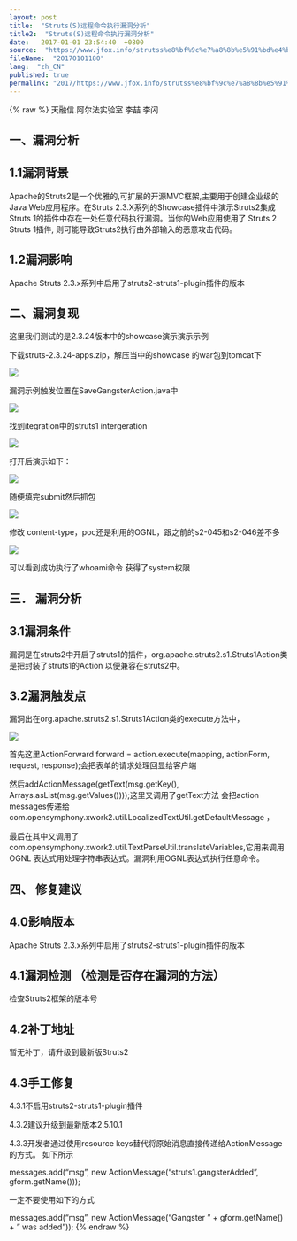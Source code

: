 ```yaml
---
layout: post
title:  "Struts(S)远程命令执行漏洞分析"
title2:  "Struts(S)远程命令执行漏洞分析"
date:   2017-01-01 23:54:40  +0800
source:  "https://www.jfox.info/strutss%e8%bf%9c%e7%a8%8b%e5%91%bd%e4%bb%a4%e6%89%a7%e8%a1%8c%e6%bc%8f%e6%b4%9e%e5%88%86%e6%9e%90.html"
fileName:  "20170101180"
lang:  "zh_CN"
published: true
permalink: "2017/https://www.jfox.info/strutss%e8%bf%9c%e7%a8%8b%e5%91%bd%e4%bb%a4%e6%89%a7%e8%a1%8c%e6%bc%8f%e6%b4%9e%e5%88%86%e6%9e%90.html"
---
```

{% raw %}
天融信.阿尔法实验室 李喆 李闪

## 一、漏洞分析

## 1.1漏洞背景

Apache的Struts2是一个优雅的,可扩展的开源MVC框架,主要用于创建企业级的Java Web应用程序。在Struts 2.3.X系列的Showcase插件中演示Struts2集成Struts 1的插件中存在一处任意代码执行漏洞。当你的Web应用使用了 Struts 2 Struts 1插件, 则可能导致Struts2执行由外部输入的恶意攻击代码。

## 1.2漏洞影响

Apache Struts 2.3.x系列中启用了struts2-struts1-plugin插件的版本

## 二、漏洞复现

这里我们测试的是2.3.24版本中的showcase演示演示示例

下载struts-2.3.24-apps.zip，解压当中的showcase 的war包到tomcat下

![](7ceeb21.png)

漏洞示例触发位置在SaveGangsterAction.java中

![](fdb5e49.png)

找到itegration中的struts1 intergeration

![](ddd36be.png)

打开后演示如下：

![](2fbfb75.png)

随便填完submit然后抓包

![](dd4e656.png)

修改 content-type，poc还是利用的OGNL，跟之前的s2-045和s2-046差不多

![](599e293.png)

可以看到成功执行了whoami命令 获得了system权限

## 三． 漏洞分析

## 3.1漏洞条件

漏洞是在struts2中开启了struts1的插件，org.apache.struts2.s1.Struts1Action类是把封装了struts1的Action 以便兼容在struts2中。

## 3.2漏洞触发点

漏洞出在org.apache.struts2.s1.Struts1Action类的execute方法中，

![](ad33c22.png)

首先这里ActionForward forward = action.execute(mapping, actionForm, request, response);会把表单的请求处理回显给客户端

然后addActionMessage(getText(msg.getKey(), Arrays.asList(msg.getValues())));这里又调用了getText方法 会把action messages传递给com.opensymphony.xwork2.util.LocalizedTextUtil.getDefaultMessage ，

最后在其中又调用了com.opensymphony.xwork2.util.TextParseUtil.translateVariables,它用来调用OGNL 表达式用处理字符串表达式。漏洞利用OGNL表达式执行任意命令。

## 四、 修复建议

## 4.0影响版本

Apache Struts 2.3.x系列中启用了struts2-struts1-plugin插件的版本

## 4.1漏洞检测 （检测是否存在漏洞的方法）

检查Struts2框架的版本号

## 4.2补丁地址

暂无补丁，请升级到最新版Struts2

## 4.3手工修复

4.3.1不启用struts2-struts1-plugin插件

4.3.2建议升级到最新版本2.5.10.1

4.3.3开发者通过使用resource keys替代将原始消息直接传递给ActionMessage的方式。 如下所示

messages.add(“msg”, new ActionMessage(“struts1.gangsterAdded”, gform.getName()));

一定不要使用如下的方式

messages.add(“msg”, new ActionMessage(“Gangster ” + gform.getName() + ” was added”));
{% endraw %}